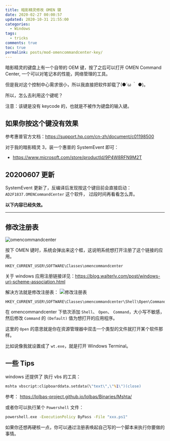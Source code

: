 ```yaml
---
title: 暗影精灵修改 OMEN 键
date: 2020-02-27 00:00:57
updated: 2020-10-31 21:55:00
categories:
  - Windows
tags:
  - tricks
comments: true
toc: true
permalink: posts/mod-omencommandcenter-key/
---
```


暗影精灵的键盘上有一个自带的 OEM 键，按了之后可以打开 OMEN Command Center, 一个可以对笔记本的性能，网络管理的工具。

但是我对这个控制中心需求很小，所以我直接把软件卸载了(●´ω ｀ ●)。

所以，怎么去利用这个键呢？

注意：该键是没有 keycode 的，也就是不被作为键盘的输入键。

<!-- more -->

## 如果你按这个键没有效果

参考惠普官方文档：<https://support.hp.com/cn-zh/document/c01198500>

对于我的暗影精灵 3，装一个惠普的 SystemEvent 即可：

- <https://www.microsoft.com/store/productId/9P4W8RFN9M2T>

## 20200607 更新

SystemEvent 更新了，反编译后发现按这个键目前会直接启动：`AD2F1837.OMENCommandCenter` 这个软件， 过段时间再看看怎么弄。

**以下内容已经失效。**

---

## 修改注册表

![omencommandcenter](https://i.lengthm.in/posts/mod-omencommandcenter-key/omencommandcenter.png)

按下 OMEN 键时，系统会弹出来这个框，这说明系统想打开注册了这个链接的应用。

```reg
HKEY_CURRENT_USER\SOFTWARE\Classes\omencommandcenter
```

关于 windows 应用注册链接详见：<https://blog.walterlv.com/post/windows-uri-scheme-association.html>

解决方法就是修改注册表：
![修改注册表](https://i.lengthm.in/posts/mod-omencommandcenter-key/modify-registry.png)

```reg
HKEY_CURRENT_USER\SOFTWARE\Classes\omencommandcenter\Shell\Open\Command
```

在 omencommandcenter 下依次添加 `Shell`、 `Open`、 `Command`，大小写不敏感，然后修改 `Command` 的 `(Default)` 值为想打开的应用程序。

这里的 `Open` 的意思就是你在资源管理器中双击一个类型的文件就打开某个软件那样。

比如说像我就设置成了 `wt.exe`，就是打开 Windows Terminal。

## 一些 Tips

windows 还提供了 执行 vbs 的工具：

```bat
mshta vbscript:clipboarddata.setdata(\"text\",\"%1\")(close)
```

参考： <https://lolbas-project.github.io/lolbas/Binaries/Mshta/>

或者你可以执行某个 `Powershell` 文件：

```bat
powershell.exe -ExecutionPolicy ByPass -File "xxx.ps1"
```

如果你还想再硬核一点，你可以通过注册表唤起自己写的一个脚本来执行你要做的事情。
